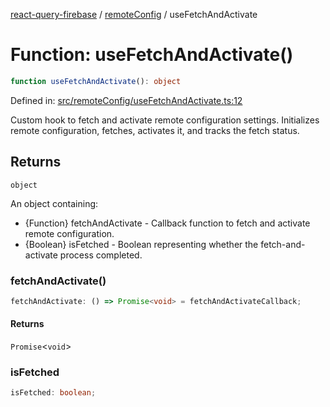 [react-query-firebase](../../modules.md) / [remoteConfig](../index.md) / useFetchAndActivate

# Function: useFetchAndActivate()

```ts
function useFetchAndActivate(): object
```

Defined in: [src/remoteConfig/useFetchAndActivate.ts:12](https://github.com/vpishuk/react-query-firebase/blob/1065ddd51f4c3a46c2f6510c1cc51259a3705cc2/src/remoteConfig/useFetchAndActivate.ts#L12)

Custom hook to fetch and activate remote configuration settings.
Initializes remote configuration, fetches, activates it, and tracks the fetch status.

## Returns

`object`

An object containing:
- {Function} fetchAndActivate - Callback function to fetch and activate remote configuration.
- {Boolean} isFetched - Boolean representing whether the fetch-and-activate process completed.

### fetchAndActivate()

```ts
fetchAndActivate: () => Promise<void> = fetchAndActivateCallback;
```

#### Returns

`Promise`\<`void`\>

### isFetched

```ts
isFetched: boolean;
```
